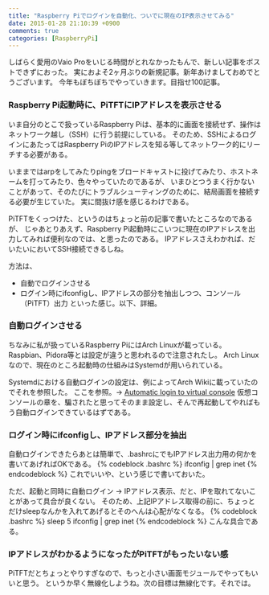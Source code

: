 ```yaml
---
title: "Raspberry Piでログインを自動化、ついでに現在のIP表示させてみる"
date: 2015-01-28 21:10:39 +0900
comments: true
categories: [RaspberryPi]
---
```


しばらく愛用のVaio Proをいじる時間がとれなかったもんで、新しい記事をポストできずにおった。
実におよそ2ヶ月ぶりの新規記事。新年あけましておめでとうございます。
今年もぼちぼちでやっていきます。目指せ100記事。

### Raspberry Pi起動時に、PiTFTにIPアドレスを表示させる

いま自分のとこで扱っているRaspberry Piは、基本的に画面を接続せず、操作はネットワーク越し（SSH）に行う前提にしている。
そのため、SSHによるログインにあたってはRaspberry PiのIPアドレスを知る等してネットワーク的にリーチする必要がある。

いままではarpをしてみたりpingをブロードキャストに投げてみたり、ホストネームを打ってみたり、色々やっていたのであるが、
いまひとつうまく行かないことがあって、そのたびにトラブルシューティングのために、結局画面を接続する必要が生じていた。
実に間抜け感を感じるわけである。

PiTFTをくっつけた、というのはちょっと前の記事で書いたところなのであるが、
じゃあとりあえず、Raspberry Pi起動時にこいつに現在のIPアドレスを出力してみれば便利なのでは、と思ったのである。
IPアドレスさえわかれば、だいたいにおいてSSH接続できるしね。

方法は、

- 自動でログインさせる
- ログイン時にifconfigし、IPアドレスの部分を抽出しつつ、コンソール（PiTFT）出力
  といった感じ。以下、詳細。

### 自動ログインさせる

ちなみに私が扱っているRaspberry PiにはArch Linuxが載っている。
Raspbian、Pidora等とは設定が違うと思われるので注意されたし。
Arch Linuxなので、現在のところ起動時の仕組みはSystemdが用いられている。

Systemdにおける自動ログインの設定は、例によってArch Wikiに載っていたのでそれを参照した。
ここを参照。→ [Automatic login to virtual console](https://wiki.archlinux.org/index.php/Automatic_login_to_virtual_console_(日本語)]x)
仮想コンソールの章を、騙されたと思ってそのまま設定し、そんで再起動してやればもう自動ログインできているはずである。

### ログイン時にifconfigし、IPアドレス部分を抽出

自動ログインできたらあとは簡単で、.bashrcにでもIPアドレス出力用の何かを書いてあげればOKである。
{% codeblock .bashrc %}
ifconfig | grep inet
{% endcodeblock %}
これでいいや、という感じで書いておいた。

ただ、起動と同時に自動ログイン → IPアドレス表示、だと、IPを取れてないことがあって具合が良くない。
そのため、上記IPアドレス取得の前に、ちょっとだけsleepなんかを入れてあげるとそのへんは心配がなくなる。
{% codeblock .bashrc %}
sleep 5
ifconfig | grep inet
{% endcodeblock %}
こんな具合である。

### IPアドレスがわかるようになったがPiTFTがもったいない感

PiTFTだとちょっとやりすぎなので、もっと小さい画面モジュールでやってもいいと思う。
というか早く無線化しようね。次の目標は無線化です。それでは。
